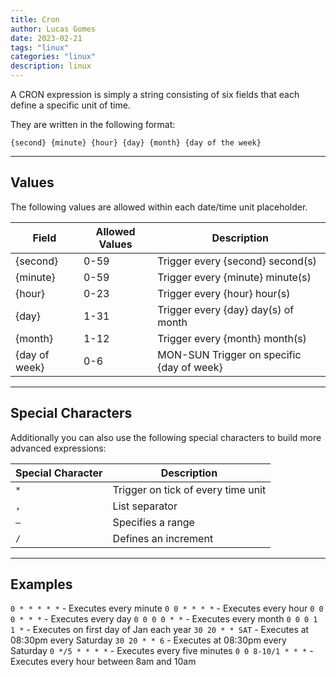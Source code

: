 ```yaml
---
title: Cron
author: Lucas Gomes
date: 2023-02-21
tags: "linux"
categories: "linux"
description: linux
---
```

A CRON expression is simply a string consisting of six fields that each define a specific unit of time.

They are written in the following format:

```
{second} {minute} {hour} {day} {month} {day of the week}
```

---

## Values

The following values are allowed within each date/time unit placeholder.

| Field | Allowed Values | Description |
|---|---|---|
| {second} | 0-59 | Trigger every {second} second(s) |
| {minute} | 0-59 | Trigger every {minute} minute(s) |
| {hour} | 0-23 | Trigger every {hour} hour(s) |
| {day} | 1-31 | Trigger every {day} day(s) of month |
| {month} | 1-12 | Trigger every {month} month(s) |
| {day of week} | 0-6 | MON-SUN Trigger on specific {day of week} |

---

## Special Characters

Additionally you can also use the following special characters to build more advanced expressions:

| Special Character | Description |
|---|---|
| `*` | Trigger on tick of every time unit |
| `,` | List separator |
|`–` | Specifies a range |
| `/` | Defines an increment |

---

## Examples

`0 * * * * *` - Executes every minute
`0 0 * * * *` - Executes every hour
`0 0 0 * * *` - Executes every day
`0 0 0 0 * *` - Executes every month
`0 0 0 1 1 *` - Executes on first day of Jan each year
`30 20 * * SAT` - Executes at 08:30pm every Saturday
`30 20 * * 6` - Executes at 08:30pm every Saturday
`0 */5 * * * *` - Executes every five minutes
`0 0 8-10/1 * * *` - Executes every hour between 8am and 10am
